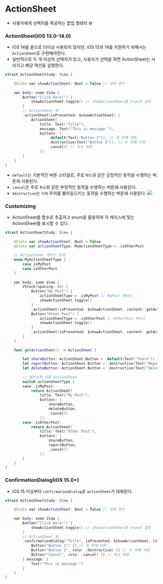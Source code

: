 # ActionSheet
- 사용자에게 선택지를 제공하는 팝업 형태의 뷰

### ActionSheet(iOS 13.0-14.0)
- iOS 14를 끝으로 더이상 사용되지 않지만, iOS 13과 14를 지원하기 위해서는 `ActionSheet`로 구현해야한다.
- 일반적으로 두 개 이상의 선택지가 있고, 사용자가 선택을 하면 ActionSheet는 사라지고 해당 액션을 실행한다.

```swift
struct ActionSheetStudy: View {
    
    @State var showActionSheet: Bool = false // 상태 변수
    
    var body: some View {
        Button("Click Here!") {
            showActionSheet.toggle() // showActionSheet를 true로 설정
        }
        // ActionSheet 뷰
        .actionSheet(isPresented: $showActionSheet) {
            ActionSheet(
                title: Text("Title"),
                message: Text("This is message."),
                buttons: [
                    .default(Text("Button 1")), // 첫 번째 버튼
                    .destructive(Text("Button 2")), // 두 번째 버트
                    .cancel() // 취소 버튼
                ])
        }
    }
}
```
- `default`는 기본적인 버튼 스타일로, 주로 `확인`과 같은 긍정적인 동작을 수행하는 버튼에 사용된다.
- `cancel`은 주로 `취소`와 같은 부정적인 동작을 수행하는 버튼에 사용된다.
- `destructive`는 `삭제` 주의를 불러일으키는 동작을 수행하는 버튼에 사용된다.
![](https://velog.velcdn.com/images/snack/post/2825fdcd-b787-4963-b3c6-dcdeb6437609/image.png)

### Customizing
- ActionSheet를 함수로 추출하고 enum을 활용하여 각 케이스에 맞는 ActionSheet를 표시할 수 있다.
```swift
struct ActionSheetStudy: View {
    
    @State var showActionSheet: Bool = false
    @State var actionSheetType: MyActionSheetType = .isOtherPost
    
    // ActionSheet 케이스 정의
    enum MyActionSheetType {
        case isMyPost
        case isOtherPost
    }
    
    var body: some View {
        VStack(spacing: 40) {
            Button("My Post") {
                actionSheetType = .isMyPost // MyPost 케이스
                showActionSheet.toggle()
            }
            .actionSheet(isPresented: $showActionSheet, content: getActionSheet)
            Button("Other Post") {
                actionSheetType = .isOtherPost // OtherPost 케이스
                showActionSheet.toggle()
            }
            .actionSheet(isPresented: $showActionSheet, content: getActionSheet)
        }
    }
    
    func getActionSheet() -> ActionSheet {
        
        let shareButton: ActionSheet.Button = .default(Text("Share"))
        let reportButton: ActionSheet.Button = .destructive(Text("Report"))
        let deleteButton: ActionSheet.Button = .destructive(Text("Delete"))
        
        // 케이스에 따른 ActionSheet
        switch actionSheetType {
        case .isMyPost:
            return ActionSheet(
                title: Text("My Post"),
                buttons: [
                    shareButton,
                    deleteButton,
                    .cancel()
                ])
        case .isOtherPost:
            return ActionSheet(
                title: Text("Other Post"),
                buttons: [
                    shareButton,
                    reportButton,
                    .cancel()
                ])
        }
    }
}
```

### ConfirmationDialog(iOS 15.0+)
- iOS 15 이상부터 `confirmationDialog`로 `actionSheet`가 대체된다.
```swift
struct ActionSheetStudy: View {
    
    @State var showActionSheet: Bool = false // 상태 변수
    
    var body: some View {
        Button("Click Here!") {
            showActionSheet.toggle() // showActionSheet를 true로 설정
        }
        // ActionSheet 뷰
        .confirmationDialog("Title", isPresented: $showActionSheet, titleVisibility: .visible) {
            Button("Button 1") {} // 첫 번째 버튼
            Button("Button 2", role: .destructive) {} // 두 번째 버튼
            Button("Cancel", role: .cancel) {} // 취소 버튼
        } message: {
            Text("This is message.")
        }
    }
}
```
